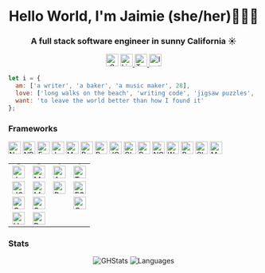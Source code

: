 <h1 align='center'>
  Hello World, I'm Jaimie (she/her)👩🏻‍💻
</h1>

<h3 align='center'>
  A full stack software engineer in sunny California &#9728;&#65039;
</h3>

<p align="center">
    <a href="mailto:pbandjaimie@gmail.com"><img height="25" alt="Gmail" src="https://img.shields.io/badge/gmail-D14836?style=for-the-badge&logo=gmail&logoColor=white" /></a>
  </a>
  <a href="https://www.linkedin.com/in/jaimiediemer/">
    <img height="25" alt="LinkedIn" src="https://img.shields.io/badge/linkedin-%230077B5.svg?&style=for-the-badge&logo=linkedin&logoColor=white" />
  </a>
  <a href="https://twitter.com/dayumjam"><img height="25" alt="Twitter" src="https://img.shields.io/badge/twitter-1DA1F2?style=for-the-badge&logo=twitter&logoColor=white" />
  </a>
  <a href="https://instagram.com/dayumjam">
    <img height="25" alt="Instagram" src="https://img.shields.io/badge/instagram-%23E4405F.svg?&style=for-the-badge&logo=instagram&logoColor=white" />
  </a>
</p>

```javascript
let i = {
  am: ['a writer', 'a baker', 'a music maker', 28],
  love: ['long walks on the beach', 'writing code', 'jigsaw puzzles', 'reading', 'true crime', 'calling my mom'],
  want: 'to leave the world better than how I found it'
};
```

<h3>Frameworks</h3>
<p>
  <img height="25" alt="Node" src="https://img.shields.io/badge/Node.js-43853D?style=for-the-badge&logo=node.js&logoColor=white" />
  <img height="25" alt="NPM" src="https://img.shields.io/badge/npm-CB3837?style=for-the-badge&logo=npm&logoColor=white" />
  <img height="25" alt="Express" src="https://img.shields.io/badge/Express.js-000000?style=for-the-badge&logo=express&logoColor=white" />
  <img height="25" alt="Jest" src="https://img.shields.io/badge/Jest-C21325?style=for-the-badge&logo=jest&logoColor=white" />
  <img height="25" alt="Markdown" src="https://img.shields.io/badge/Markdown-000000?style=for-the-badge&logo=markdown&logoColor=white" />
  <img height="25" alt="React" src="https://img.shields.io/badge/React-20232A?style=for-the-badge&logo=react&logoColor=61DAFB" />
  <img height="25" alt="Redux" src="https://img.shields.io/badge/Redux-593D88?style=for-the-badge&logo=redux&logoColor=white" />
  <img height="25" alt="JQuery" src="https://img.shields.io/badge/jQuery-0769AD?style=for-the-badge&logo=jquery&logoColor=white" />
  <img height="25" alt="GIT" src="https://img.shields.io/badge/Git-F05032?style=for-the-badge&logo=git&logoColor=white" />
  <img height="25" alt="Postman" src="https://img.shields.io/badge/Postman-FF6C37?style=for-the-badge&logo=Postman&logoColor=white" />
  <img height="25" alt="NGINX" src="https://img.shields.io/badge/Nginx-009639?style=for-the-badge&logo=nginx&logoColor=white" />
  <img height="25" alt="Webpack" src="https://img.shields.io/badge/Webpack-8DD6F9?style=for-the-badge&logo=Webpack&logoColor=white" />
  <img height="25" alt="Babel" src="https://img.shields.io/badge/Babel-F9DC3E?style=for-the-badge&logo=babel&logoColor=white" />
  <img height="25" alt="Chai" src="https://img.shields.io/badge/chai-A30701?style=for-the-badge&logo=chai&logoColor=white" />
    <img height="25" alt="Mocha" src="https://img.shields.io/badge/Mocha-8D6748?style=for-the-badge&logo=Mocha&logoColor=white" />
</p>

<table border="0">
  <tr>
    <td align="center" style="font-size: 1.25">Languages</td>
    <td align="center" style="font-size: 1.25">Databases</td>
    <td align="center" style="font-size: 1.25">Cloud</td>
    <td align="center" style="font-size: 1.25">Tools</td>
  </tr>
  <tr>
    <td id="languages">
      <img height="25" alt="JavaScript" src="https://img.shields.io/badge/JavaScript-323330?style=for-the-badge&logo=javascript&logoColor=F7DF1E" />
    </td>
    <td id="databases">
      <img height="25" alt="MongoDB" src="https://img.shields.io/badge/MongoDB-4EA94B?style=for-the-badge&logo=mongodb&logoColor=white" />
    </td>
    <td id="cloud">
      <img height="25" alt="AWS" src="https://img.shields.io/badge/Amazon_AWS-000?style=for-the-badge&logo=amazonaws&logoColor=white" />
    </td>
    <td id="tools">
      <img height="25" alt="Trello" src="https://img.shields.io/badge/Trello-0052CC?style=for-the-badge&logo=trello&logoColor=white" />
    </td>
  <tr>
      <td id="languages">
      <img height="25" alt="JSON" src="https://img.shields.io/badge/json-5E5C5C?style=for-the-badge&logo=json&logoColor=white" />
    </td>
    <td id="databases">
      <img height="25" alt="MySQL" src="https://img.shields.io/badge/MySQL-00000F?style=for-the-badge&logo=mysql&logoColor=white" />
    </td>
    <td id="cloud">
      <img height="25" alt="Replit" src="https://img.shields.io/badge/replit-667881?style=for-the-badge&logo=replit&logoColor=white" />
    </td>
    <td id="tools">
      <img height="25" alt="ESLint" src="https://img.shields.io/badge/eslint-3A33D1?style=for-the-badge&logo=eslint&logoColor=white" />
    </td>
  </tr>
  <tr>
    <td id="languages">
      <img height="25" alt="CSS" src="https://img.shields.io/badge/CSS-239120?&style=for-the-badge&logo=css3&logoColor=white" />
    </td>
    <td id="databases">
      <img height="25" alt="SQLite" src="https://img.shields.io/badge/SQLite-07405E?style=for-the-badge&logo=sqlite&logoColor=white" />
    </td>
    <td>
      &nbsp;
    </td>
    <td id="tools">
      <img height="25" alt="Canva" src="https://img.shields.io/badge/Canva-%2300C4CC.svg?&style=for-the-badge&logo=Canva&logoColor=white" />
    </td>
  </tr>
  <tr>
    <td id="languages">
      <img height="25" alt="HTML" src="https://img.shields.io/badge/HTML5-E34F26?style=for-the-badge&logo=html5&logoColor=white" />
    </td>
    <td id="databases">
      <img height="25" alt="Postgres" src="https://img.shields.io/badge/PostgreSQL-316192?style=for-the-badge&logo=postgresql&logoColor=white" />
    </td>
    <td>
      &nbsp;
    </td>
    <td>
      &nbsp;
    </td>
  </tr>
</table>

<h3>Stats</h3>
<p align="center">
  <img alt="GHStats" src="https://github-readme-stats.vercel.app/api?username=pbandjaimie"/>
  <img alt="Languages" src="https://github-readme-stats.vercel.app/api/top-langs/?username=pbandjaimie" />
</p>

<!--
## What I'm working on
- <a href="https://matthewsaxe.com">matthewsaxe.com</a> - My personal site
- <a href="https://github.com/mattsaxe17/breezyjs">breezyjs</a> - A javascript utility library making everyday tasks a breeze
- <a href="https://github.com/mattsaxe17/barnyardjs">barnyardjs</a> - An open-source, (incredibly) customizable rich text editor for the open web
- <a href="http://www.idealstrengthcalculator.com/">Ideal Strength Caclulator</a> - An easy way to discover your strength
-->
<!--
**PBandJaimie/PBandJaimie** is a ✨ _special_ ✨ repository because its `README.md` (this file) appears on your GitHub profile.

Here are some ideas to get you started:

- 🔭 I’m currently working on ...
- 🌱 I’m currently learning ...
- 👯 I’m looking to collaborate on ...
- 🤔 I’m looking for help with ...
- 💬 Ask me about ...
- 📫 How to reach me: ...
- 😄 Pronouns: ...
- ⚡ Fun fact: ...
-->
